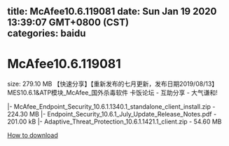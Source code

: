 
title: McAfee10.6.119081
date: Sun Jan 19 2020 13:39:07 GMT+0800 (CST)    
categories: baidu
---

# McAfee10.6.119081
size: 279.10 MB
 【快速分享】【重新发布的七月更新，发布日期2019/08/13】MES10.6.1&ATP模块_McAfee_国外杀毒软件 卡饭论坛 - 互助分享 - 大气谦和!
 
|- McAfee_Endpoint_Security_10.6.1.1340.1_standalone_client_install.zip - 224.30 MB
|- Endpoint_Security_10.6.1_July_Update_Release_Notes.pdf - 201.00 kB
|- Adaptive_Threat_Protection_10.6.1.1421.1_client.zip - 54.60 MB

[How to download](https://bpcam.bemobtrk.com/go/2ceec3aa-1ca2-46d6-b9ff-aaa5c184517c?jno=3556)